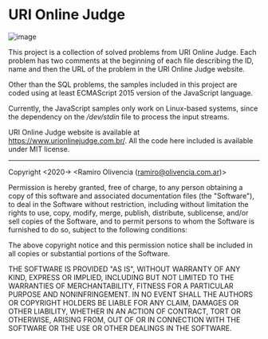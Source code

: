 # URI Online Judge

![image](https://user-images.githubusercontent.com/32349705/115640179-b3f39a00-a2ec-11eb-81fc-343fb63d086b.png)

This project is a collection of solved problems from URI Online Judge. Each problem has two comments at the beginning of each file describing the ID, name and then the URL of the problem in the URI Online Judge website.

Other than the SQL problems, the samples included in this project are coded using at least ECMAScript 2015 version of the JavaScript language.

Currently, the JavaScript samples only work on Linux-based systems, since the dependency on the _/dev/stdin_ file to process the input streams.

URI Online Judge website is available at https://www.urionlinejudge.com.br/. All the code here included is available under MIT license.

-----

Copyright <2020-> <Ramiro Olivencia (ramiro@olivencia.com.ar)>

Permission is hereby granted, free of charge, to any person obtaining a copy of this software and associated documentation files (the "Software"), to deal in the Software without restriction, including without limitation the rights to use, copy, modify, merge, publish, distribute, sublicense, and/or sell copies of the Software, and to permit persons to whom the Software is furnished to do so, subject to the following conditions:

The above copyright notice and this permission notice shall be included in all copies or substantial portions of the Software.

THE SOFTWARE IS PROVIDED "AS IS", WITHOUT WARRANTY OF ANY KIND, EXPRESS OR IMPLIED, INCLUDING BUT NOT LIMITED TO THE WARRANTIES OF MERCHANTABILITY, FITNESS FOR A PARTICULAR PURPOSE AND NONINFRINGEMENT. IN NO EVENT SHALL THE AUTHORS OR COPYRIGHT HOLDERS BE LIABLE FOR ANY CLAIM, DAMAGES OR OTHER LIABILITY, WHETHER IN AN ACTION OF CONTRACT, TORT OR OTHERWISE, ARISING FROM, OUT OF OR IN CONNECTION WITH THE SOFTWARE OR THE USE OR OTHER DEALINGS IN THE SOFTWARE.
